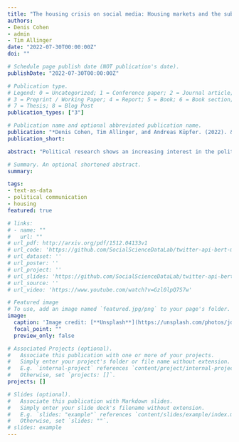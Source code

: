 ```yaml
---
title: "The housing crisis on social media: Housing markets and the subnational diversification of policy supply"
authors:
- Denis Cohen
- admin
- Tim Allinger
date: "2022-07-30T00:00:00Z"
doi: ""

# Schedule page publish date (NOT publication's date).
publishDate: "2022-07-30T00:00:00Z"

# Publication type.
# Legend: 0 = Uncategorized; 1 = Conference paper; 2 = Journal article;
# 3 = Preprint / Working Paper; 4 = Report; 5 = Book; 6 = Book section;
# 7 = Thesis; 8 = Blog Post
publication_types: ["3"]

# Publication name and optional abbreviated publication name.
publication: "*Denis Cohen, Tim Allinger, and Andreas Küpfer. (2022). &quot;The housing crisis on social media: Housing markets and the subnational diversification of policy supply</i>. 1(1).*"
publication_short: 

abstract: "Political research shows an increasing interest in the political repercussions of subnational heterogeneity in housing markets. Whereas the effects on voters' preferences and behaviors receive increasing attention, effects on parties' policy supply remain understudied. Integrating theories of party competition with literatures on intra-party politics and dyadic representation, we argue that MPs in territorial representation systems seek to strategically diversify their housing policy supply in response to housing market contexts in the districts they represent. In doing so, MPs avoid 'direct confrontation' with their national parties and instead use 'selective emphasis': They do not openly oppose the party line but emphasize (tone down) their parties' stance where doing so is electorally (in)opportune. To test our argument, we study German MPs’ housing-related policy communication on Twitter. Using a novel approach for legislator-level position and salience estimation in conjunction with original characterizations of local housing markets in terms of rent-to-income ratios, we find both cross-sectional and longitudinal evidence in support of our argument. Our findings deepen our understanding of the political effects of housing markets and highlight new research potentials for the study of representation and subnational party competition."

# Summary. An optional shortened abstract.
summary: 

tags:
- text-as-data
- political communication
- housing
featured: true

# links:
# - name: ""
#   url: ""
# url_pdf: http://arxiv.org/pdf/1512.04133v1
# url_code: 'https://github.com/SocialScienceDataLab/twitter-api-bert-method/tree/main/code'
# url_dataset: ''
# url_poster: ''
# url_project: ''
# url_slides: 'https://github.com/SocialScienceDataLab/twitter-api-bert-method/blob/main/slides-twitter-api-bert-method.pdf'
# url_source: ''
# url_video: 'https://www.youtube.com/watch?v=Gzl0lpQ7S7w'

# Featured image
# To use, add an image named `featured.jpg/png` to your page's folder. 
image:
  caption: 'Image credit: [**Unsplash**](https://unsplash.com/photos/jdD8gXaTZsc)'
  focal_point: ""
  preview_only: false

# Associated Projects (optional).
#   Associate this publication with one or more of your projects.
#   Simply enter your project's folder or file name without extension.
#   E.g. `internal-project` references `content/project/internal-project/index.md`.
#   Otherwise, set `projects: []`.
projects: []

# Slides (optional).
#   Associate this publication with Markdown slides.
#   Simply enter your slide deck's filename without extension.
#   E.g. `slides: "example"` references `content/slides/example/index.md`.
#   Otherwise, set `slides: ""`.
# slides: example
---
```

